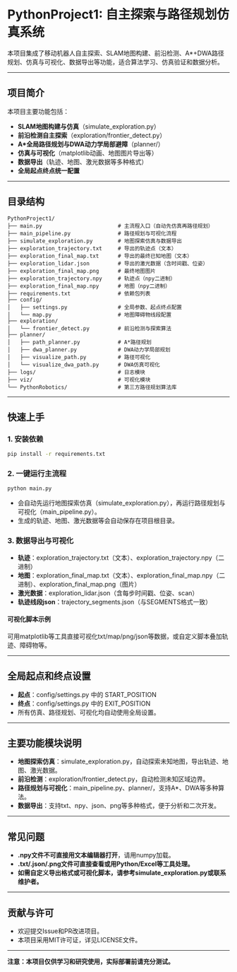 # PythonProject1: 自主探索与路径规划仿真系统

本项目集成了移动机器人自主探索、SLAM地图构建、前沿检测、A*+DWA路径规划、仿真与可视化、数据导出等功能，适合算法学习、仿真验证和数据分析。

---

## 项目简介

本项目主要功能包括：
- **SLAM地图构建与仿真**（simulate_exploration.py）
- **前沿检测自主探索**（exploration/frontier_detect.py）
- **A*全局路径规划与DWA动力学局部避障**（planner/）
- **仿真与可视化**（matplotlib动画、地图图片导出等）
- **数据导出**（轨迹、地图、激光数据等多种格式）
- **全局起点终点统一配置**

---

## 目录结构

```
PythonProject1/
├── main.py                        # 主流程入口（自动先仿真再路径规划）
├── main_pipeline.py               # 路径规划与可视化流程
├── simulate_exploration.py        # 地图探索仿真与数据导出
├── exploration_trajectory.txt     # 导出的轨迹点（文本）
├── exploration_final_map.txt      # 导出的最终已知地图（文本）
├── exploration_lidar.json         # 导出的激光数据（含时间戳、位姿）
├── exploration_final_map.png      # 最终地图图片
├── exploration_trajectory.npy     # 轨迹点（npy二进制）
├── exploration_final_map.npy      # 地图（npy二进制）
├── requirements.txt               # 依赖包列表
├── config/
│   ├── settings.py                # 全局参数、起点终点配置
│   └── map.py                     # 地图障碍物线段配置
├── exploration/
│   └── frontier_detect.py         # 前沿检测与探索算法
├── planner/
│   ├── path_planner.py            # A*路径规划
│   ├── dwa_planner.py             # DWA动力学局部规划
│   ├── visualize_path.py          # 路径可视化
│   └── visualize_dwa_path.py      # DWA仿真可视化
├── logs/                          # 日志模块
├── viz/                           # 可视化模块
└── PythonRobotics/                # 第三方路径规划算法库
```

---

## 快速上手

### 1. 安装依赖
```bash
pip install -r requirements.txt
```

### 2. 一键运行主流程
```bash
python main.py
```
- 会自动先运行地图探索仿真（simulate_exploration.py），再运行路径规划与可视化（main_pipeline.py）。
- 生成的轨迹、地图、激光数据等会自动保存在项目根目录。

### 3. 数据导出与可视化
- **轨迹**：exploration_trajectory.txt（文本）、exploration_trajectory.npy（二进制）
- **地图**：exploration_final_map.txt（文本）、exploration_final_map.npy（二进制）、exploration_final_map.png（图片）
- **激光数据**：exploration_lidar.json（含每步时间戳、位姿、scan）
- **轨迹线段json**：trajectory_segments.json（与SEGMENTS格式一致）

#### 可视化脚本示例
可用matplotlib等工具直接可视化txt/map/png/json等数据，或自定义脚本叠加轨迹、障碍物等。

---

## 全局起点和终点设置

- **起点**：config/settings.py 中的 START_POSITION
- **终点**：config/settings.py 中的 EXIT_POSITION
- 所有仿真、路径规划、可视化均自动使用全局设置。

---

## 主要功能模块说明

- **地图探索仿真**：simulate_exploration.py，自动探索未知地图，导出轨迹、地图、激光数据。
- **前沿检测**：exploration/frontier_detect.py，自动检测未知区域边界。
- **路径规划与可视化**：main_pipeline.py、planner/，支持A*、DWA等多种算法。
- **数据导出**：支持txt、npy、json、png等多种格式，便于分析和二次开发。

---

## 常见问题
- **.npy文件不可直接用文本编辑器打开**，请用numpy加载。
- **.txt/.json/.png文件可直接查看或用Python/Excel等工具处理。**
- **如需自定义导出格式或可视化脚本，请参考simulate_exploration.py或联系维护者。**

---

## 贡献与许可
- 欢迎提交Issue和PR改进项目。
- 本项目采用MIT许可证，详见LICENSE文件。

---

**注意：本项目仅供学习和研究使用，实际部署前请充分测试。**
